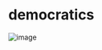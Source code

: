 # democratics

![image](https://github.com/maheshwarang001/democratics/assets/76471375/a2d0ace0-79b5-46bd-b5f5-206c01da1e1d)
